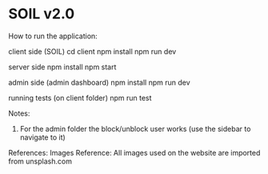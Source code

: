 # SOIL v2.0

How to run the application:

client side (SOIL)
cd client
npm install
npm run dev

server side
npm install
npm start

admin side (admin dashboard)
npm install 
npm run dev

running tests (on client folder)
npm run test

Notes:
1. For the admin folder the block/unblock user works (use the sidebar to navigate to it)

References:
Images Reference: All images used on the website are imported from unsplash.com
